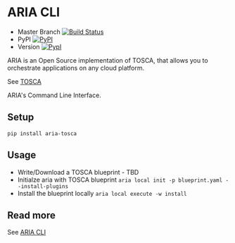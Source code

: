 # ARIA CLI

* Master Branch [![Build Status](https://travis-ci.org/aria-tosca/aria-cli.svg?branch=master)](https://travis-ci.org/aria-tosca/aria-cli)
* PyPI [![PyPI](http://img.shields.io/pypi/dm/aria-tosca.svg)](http://img.shields.io/pypi/dm/aria-tosca.svg)
* Version [![PypI](http://img.shields.io/pypi/v/aria-tosca.svg)](http://img.shields.io/pypi/v/aria-tosca.svg)

ARIA is an Open Source implementation of TOSCA, that allows you to orchestrate applications on any cloud platform.

See [TOSCA](http://docs.oasis-open.org/tosca/TOSCA/v1.0/os/TOSCA-v1.0-os.html)

ARIA's Command Line Interface.

## Setup

`pip install aria-tosca`

## Usage

* Write/Download a TOSCA blueprint - TBD
* Initialze aria with TOSCA blueprint `aria local init -p blueprint.yaml --install-plugins`
* Install the blueprint locally `aria local execute -w install`

## Read more

See [ARIA CLI](http://aria-cli.readthedocs.org/en/latest/)
